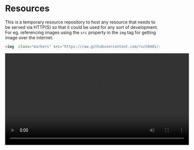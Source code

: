 # Resources

This is a temporary resource repository to host any resource that needs to be served via HTTP(S) so that it could be used for any sort of development. For eg. referencing images using the `src` property in the `img` tag for getting image over the internet.

```html
<img  class="markers" src="https://raw.githubusercontent.com/ruch0401/resources/main/RedArrowDown.png" alt="red-arrow-down">
```

<video width="600" controls>
  <source src="https://www.youtube.com/watch?v=tBkqc7SCS0g" type="video/mp4">
</video>
